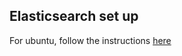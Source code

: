 ## Elasticsearch set up

For ubuntu, follow the instructions [here](://www.elasticsearch.org/guide/en/elasticsearch/reference/current/setup-repositories.html)

